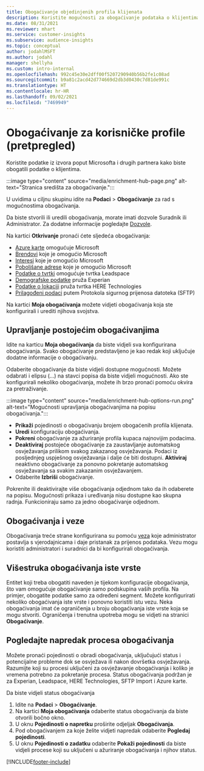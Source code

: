 ```yaml
---
title: Obogaćivanje objedinjenih profila klijenata
description: Koristite mogućnosti za obogaćivanje podataka o klijentima.
ms.date: 08/31/2021
ms.reviewer: mhart
ms.service: customer-insights
ms.subservice: audience-insights
ms.topic: conceptual
author: jodahlMSFT
ms.author: jodahl
manager: shellyha
ms.custom: intro-internal
ms.openlocfilehash: 992c45e30e2dff00f5207290940b56b2fe1c08ad
ms.sourcegitcommit: b9a81c2acd42d774669d2db3d0430c7d81de991c
ms.translationtype: HT
ms.contentlocale: hr-HR
ms.lasthandoff: 09/02/2021
ms.locfileid: "7469949"
---
```

# <a name="enrichment-for-customer-profiles-preview"></a>Obogaćivanje za korisničke profile (pretpregled)

Koristite podatke iz izvora poput Microsofta i drugih partnera kako biste obogatili podatke o klijentima.

:::image type="content" source="media/enrichment-hub-page.png" alt-text="Stranica središta za obogaćivanje.":::

U uvidima u ciljnu skupinu idite na **Podaci** > **Obogaćivanje** za rad s mogućnostima obogaćivanja.  

Da biste stvorili ili uredili obogaćivanja, morate imati dozvole Suradnik ili Administrator. Za dodatne informacije pogledajte [Dozvole](permissions.md).

Na kartici **Otkrivanje** pronaći ćete sljedeća obogaćivanja:

- [Azure karte](enrichment-azure-maps.md) omogućuje Microsoft
- [Brendovi](enrichment-microsoft.md) koje je omogućio Microsoft
- [Interesi](enrichment-microsoft.md) koje je omogućio Microsoft
- [Poboljšane adrese](enrichment-enhanced-addresses.md) koje je omogućio Microsoft
- [Podatke o tvrtki](enrichment-leadspace.md) omogućuje tvrtka Leadspace
- [Demografske podatke](enrichment-experian.md) pruža Experian
- [Podatke o lokaciji](enrichment-here.md) pruža tvrtka HERE Technologies
- [Prilagođeni podaci](enrichment-SFTP-custom-import.md) putem Protokola sigurnog prijenosa datoteka (SFTP)

Na kartici **Moja obogaćivanja** možete vidjeti obogaćivanja koja ste konfigurirali i urediti njihova svojstva.

## <a name="manage-existing-enrichments"></a>Upravljanje postojećim obogaćivanjima

Idite na karticu **Moja obogaćivanja** da biste vidjeli sva konfigurirana obogaćivanja. Svako obogaćivanje predstavljeno je kao redak koji uključuje dodatne informacije o obogaćivanju.

Odaberite obogaćivanje da biste vidjeli dostupne mogućnosti. Možete odabrati i elipsu (...) na stavci popisa da biste vidjeli mogućnosti. Ako ste konfigurirali nekoliko obogaćivanja, možete ih brzo pronaći pomoću okvira za pretraživanje.

:::image type="content" source="media/enrichment-hub-options-run.png" alt-text="Mogućnosti upravljanja obogaćivanjima na popisu obogaćivanja.":::

- **Prikaži** pojedinosti o obogaćivanju brojem obogaćenih profila klijenata.
- **Uredi** konfiguraciju obogaćivanja.
- **Pokreni** obogaćivanje za ažuriranje profila kupaca najnovijim podacima.
- **Deaktiviraj** postojeće obogaćivanje za zaustavljanje automatskog osvježavanja prilikom svakog zakazanog osvježavanja. Podaci iz posljednjeg uspješnog osvježavanja i dalje će biti dostupni. **Aktiviraj** neaktivno obogaćivanje za ponovno pokretanje automatskog osvježavanja sa svakim zakazanim osvježavanjem.
- Odaberite **Izbriši** obogaćivanje.

Pokrenite ili deaktivirajte više obogaćivanja odjednom tako da ih odaberete na popisu. Mogućnosti prikaza i uređivanja nisu dostupne kao skupna radnja. Funkcioniraju samo za jedno obogaćivanje odjednom.

## <a name="enrichments-and-connections"></a>Obogaćivanja i veze

Obogaćivanja treće strane konfigurirana su pomoću [veza](connections.md) koje administrator postavlja s vjerodajnicama i daje pristanak za prijenos podataka. Vezu mogu koristiti administratori i suradnici da bi konfigurirali obogaćivanja.  

## <a name="multiple-enrichments-of-the-same-type"></a>Višestruka obogaćivanja iste vrste

Entitet koji treba obogatiti naveden je tijekom konfiguracije obogaćivanja, što vam omogućuje obogaćivanje samo podskupina vaših profila. Na primjer, obogatite podatke samo za određeni segment. Možete konfigurirati nekoliko obogaćivanja iste vrste i ponovno koristiti istu vezu. Neka obogaćivanja imat će ograničenja u broju obogaćivanja iste vrste koja se mogu stvoriti. Ograničenja i trenutna upotreba mogu se vidjeti na stranici **Obogaćivanje**.

## <a name="see-the-progress-of-the-enrichment-process"></a>Pogledajte napredak procesa obogaćivanja

Možete pronaći pojedinosti o obradi obogaćivanja, uključujući status i potencijalne probleme dok se osvježava ili nakon dovršetka osvježavanja. Razumijte koji su procesi uključeni za osvježavanje obogaćivanja i koliko je vremena potrebno za pokretanje procesa. Status obogaćivanja podržan je za Experian, Leadspace, HERE Technologies, SFTP Import i Azure karte.

Da biste vidjeli status obogaćivanja

1. Idite na **Podaci** > **Obogaćivanje**. 
1. Na kartici **Moja obogaćivanja** odaberite status obogaćivanja da biste otvorili bočno okno. 
1. U oknu **Pojedinosti o napretku** proširite odjeljak **Obogaćivanja**. 
1. Pod obogaćivanjem za koje želite vidjeti napredak odaberite **Pogledaj pojedinosti**. 
1. U oknu **Pojedinosti o zadatku** odaberite **Pokaži pojedinosti** da biste vidjeli procese koji su uključeni u ažuriranje obogaćivanja i njihov status. 

[!INCLUDE[footer-include](../includes/footer-banner.md)]
